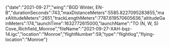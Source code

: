 {"date":"2021-09-27","wing":"BGD Winter, EN-B","durationSeconds":743,"maxDistanceMeters":5585.8227095283855,"maxAltitudeMeters":2651,"trackLengthMeters":7787.619570605636,"altitudeGainMeters":174,"launchTime":1632772615000,"launchName":"TO (N, W, S) Cove_Richfield_Monroe","fileName":"2021-09-27-XAH-bqz-14.igc","location":"Monroe","flightNumber":59,"type":"flightlog","flying-location":"Monroe"}
